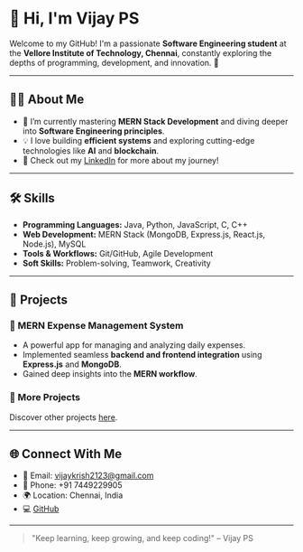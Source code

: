 # 👋 Hi, I'm Vijay PS

Welcome to my GitHub! I'm a passionate **Software Engineering student** at the **Vellore Institute of Technology, Chennai**, constantly exploring the depths of programming, development, and innovation. 🚀

---

## 🧑‍💻 About Me
- 🌱 I’m currently mastering **MERN Stack Development** and diving deeper into **Software Engineering principles**.
- 💡 I love building **efficient systems** and exploring cutting-edge technologies like **AI** and **blockchain**.
- 🔗 Check out my [LinkedIn](https://www.linkedin.com/in/vijayps2123/) for more about my journey!

---

## 🛠️ Skills
- **Programming Languages:** Java, Python, JavaScript, C, C++
- **Web Development:** MERN Stack (MongoDB, Express.js, React.js, Node.js), MySQL
- **Tools & Workflows:** Git/GitHub, Agile Development
- **Soft Skills:** Problem-solving, Teamwork, Creativity

---

## 🌟 Projects
### 💸 MERN Expense Management System
- A powerful app for managing and analyzing daily expenses.
- Implemented seamless **backend and frontend integration** using **Express.js** and **MongoDB**.
- Gained deep insights into the **MERN workflow**.

### 📂 More Projects
Discover other projects [here](https://github.com/vijay-ps).

---

## 🌐 Connect With Me
- 📧 Email: [vijaykrish2123@gmail.com](mailto:vijaykrish2123@gmail.com)
- 📱 Phone: +91 7449229905
- 🌍 Location: Chennai, India
- 💻 [GitHub](https://github.com/vijay-ps)

---

> "Keep learning, keep growing, and keep coding!" – Vijay PS
